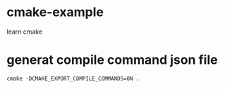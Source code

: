 # cmake-example

learn cmake

# generat compile command json file

`cmake -DCMAKE_EXPORT_COMPILE_COMMANDS=ON .`
